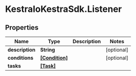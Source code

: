 # KestraIoKestraSdk.Listener

## Properties

Name | Type | Description | Notes
------------ | ------------- | ------------- | -------------
**description** | **String** |  | [optional] 
**conditions** | [**[Condition]**](Condition.md) |  | [optional] 
**tasks** | [**[Task]**](Task.md) |  | 


